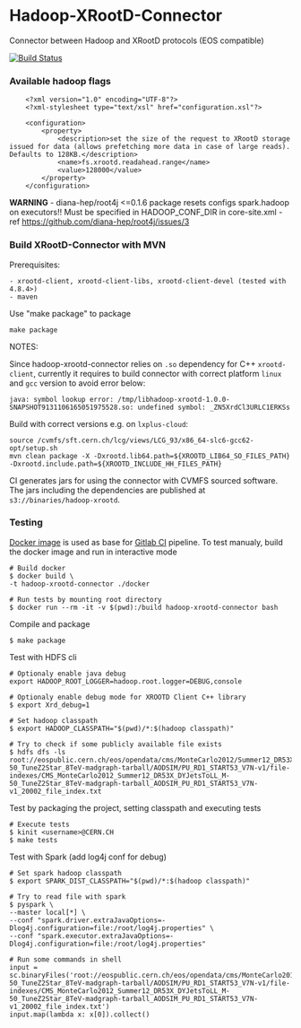 # Hadoop-XRootD-Connector

Connector between Hadoop and XRootD protocols (EOS compatible) 

[![Build Status](https://gitlab.cern.ch/db/hadoop-xrootd/badges/master/build.svg)](https://gitlab.cern.ch/db/hadoop-xrootd)

### Available hadoop flags

```
    <?xml version="1.0" encoding="UTF-8"?>
    <?xml-stylesheet type="text/xsl" href="configuration.xsl"?>
   
    <configuration>
        <property>
            <description>set the size of the request to XRootD storage issued for data (allows prefetching more data in case of large reads). Defaults to 128KB.</description>
            <name>fs.xrootd.readahead.range</name>
            <value>128000</value>
        </property>
    </configuration>
```

**WARNING** - diana-hep/root4j <=0.1.6 package resets configs spark.hadoop on executors!! 
Must be specified in HADOOP_CONF_DIR in core-site.xml - ref https://github.com/diana-hep/root4j/issues/3

### Build XRootD-Connector with MVN

Prerequisites:

```
- xrootd-client, xrootd-client-libs, xrootd-client-devel (tested with 4.8.4>)
- maven
```

Use "make package" to package
```
make package
```

NOTES:

Since hadoop-xrootd-connector relies on `.so` dependency for C++ `xrootd-client`, currently 
it requires to build connector with correct platform `linux` and `gcc` version to avoid error below:

```
java: symbol lookup error: /tmp/libhadoop-xrootd-1.0.0-SNAPSHOT9131106165051975528.so: undefined symbol: _ZN5XrdCl3URLC1ERKSs
```

Build with correct versions e.g. on `lxplus-cloud`:

```
source /cvmfs/sft.cern.ch/lcg/views/LCG_93/x86_64-slc6-gcc62-opt/setup.sh
mvn clean package -X -Dxrootd.lib64.path=${XROOTD_LIB64_SO_FILES_PATH} -Dxrootd.include.path=${XROOTD_INCLUDE_HH_FILES_PATH}
```

CI generates jars for using the connector with CVMFS sourced software. The jars including the dependencies are published at `s3://binaries/hadoop-xrootd`.

### Testing

[Docker image](docker/Dockerfile) is used as base for [Gitlab CI](.gitlab-ci.yml) pipeline.
To test manualy, build the docker image and run in interactive mode

```
# Build docker
$ docker build \
-t hadoop-xrootd-connector ./docker
 
# Run tests by mounting root directory
$ docker run --rm -it -v $(pwd):/build hadoop-xrootd-connector bash
```

Compile and package

```
$ make package
```

Test with HDFS cli

``` 
# Optionaly enable java debug
export HADOOP_ROOT_LOGGER=hadoop.root.logger=DEBUG,console
  
# Optionaly enable debug mode for XROOTD Client C++ library
$ export Xrd_debug=1
 
# Set hadoop classpath
$ export HADOOP_CLASSPATH="$(pwd)/*:$(hadoop classpath)"
  
# Try to check if some publicly available file exists
$ hdfs dfs -ls root://eospublic.cern.ch/eos/opendata/cms/MonteCarlo2012/Summer12_DR53X/DYJetsToLL_M-50_TuneZ2Star_8TeV-madgraph-tarball/AODSIM/PU_RD1_START53_V7N-v1/file-indexes/CMS_MonteCarlo2012_Summer12_DR53X_DYJetsToLL_M-50_TuneZ2Star_8TeV-madgraph-tarball_AODSIM_PU_RD1_START53_V7N-v1_20002_file_index.txt
```

Test by packaging the project, setting classpath and executing tests

```
# Execute tests
$ kinit <username>@CERN.CH
$ make tests
```

Test with Spark (add log4j conf for debug)

```
# Set spark hadoop classpath
$ export SPARK_DIST_CLASSPATH="$(pwd)/*:$(hadoop classpath)"
 
# Try to read file with spark
$ pyspark \
--master local[*] \
--conf "spark.driver.extraJavaOptions=-Dlog4j.configuration=file:/root/log4j.properties" \
--conf "spark.executor.extraJavaOptions=-Dlog4j.configuration=file:/root/log4j.properties"
 
# Run some commands in shell
input = sc.binaryFiles('root://eospublic.cern.ch/eos/opendata/cms/MonteCarlo2012/Summer12_DR53X/DYJetsToLL_M-50_TuneZ2Star_8TeV-madgraph-tarball/AODSIM/PU_RD1_START53_V7N-v1/file-indexes/CMS_MonteCarlo2012_Summer12_DR53X_DYJetsToLL_M-50_TuneZ2Star_8TeV-madgraph-tarball_AODSIM_PU_RD1_START53_V7N-v1_20002_file_index.txt')
input.map(lambda x: x[0]).collect()
```